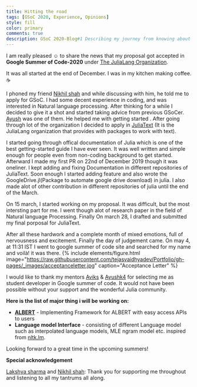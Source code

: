```yaml
---
title: Hitting the road
tags: [GSoC 2020, Experience, Opinions]
style: fill
color: primary
comments: true
description: GSoC 2020-Blog#1 Describing my journey from knowing about the GSoC to getting selected as student developer.
---
```





I am really pleased :relaxed: to share the news that my proposal got accepted in **Google Summer of Code-2020** under [The JuliaLang Organization](https://julialang.org/).

It was all started at the end of December. I was in my kitchen making coffee. :coffee:

I phoned my friend [Nikhil shah](https://www.linkedin.com/in/iamshnik/) and while discussing with him, he told me to apply for GSoC. I had some decent experience in coding, and was interested in Natural language processing. After thinking for a while I decided to give it a shot and started taking advice from previous GSoCer. [Ayush](https://ayushk4.github.io/) was one of them. He helped me with getting started . After going through lot of the organization I decided to apply in [JuliaText](https://github.com/JuliaText) (It is the JuliaLang organization that provides with packages to work with text). 

I started going through offical documentation of Julia which is one of the best getting-started guide I have ever seen. It was well written and simple enough for people even from non-coding background to get started. Afterward I made my first PR on 22nd of December 2019 though it was oneliner. I kept adding and fixing Documentation in different repositories of JuliaText. Soon enough I started adding feature and also wrote the GoogleDrive.jl(Package to automate google drive download) in julia. I also made alot of other contribution in different repositories of julia until the end of the March. 

On 15 march, I started working on my proposal. It was difficult, but the most intersting part for me. I went though alot of research paper in the field of Natural language Processing.
Finally On march 28, I drafted and submitted my final porposal for JuliaText.

After all these hardwork and a complete month of mixed emotions, full of nervousness and excitement. Finally the day of judgement came. On may 4, at 11:31 IST I went to google summer of code site and searched for my name and voilà! it was there.
{% include elements/figure.html image="https://raw.githubusercontent.com/tejasvaidhyadev/Portfolio/gh-pages/_images/acceptanceletter.jpg" caption="Acceptance Letter" %}

I would like to thank my mentors [Aviks](https://github.com/aviks/) & [Ayushk4](https://ayushk4.github.io/) for selecting me as student developer in Google summer of code. It would not have been possible without your support and the wonderful Julia community. 

**Here is the list of major thing i will be working on:**

- **[ALBERT](https://arxiv.org/pdf/1909.11942.pdf)** - Implementing Framework for ALBERT with easy access APIs to users
- **Language model Interface** - consisting of different Language model such as interpolated language models, MLE ngram model etc. inspired from [nltk.lm](https://www.nltk.org/api/nltk.lm.html). 

Looking forward to a great time in the upcoming summers!

**Special acknowledgement**

[Lakshya sharma](https://www.linkedin.com/in/lakshya-sharma-5079/) and [Nikhil shah](https://www.linkedin.com/in/iamshnik/): Thank you for supporting me throughout and listening to all my tantrums all along. 


